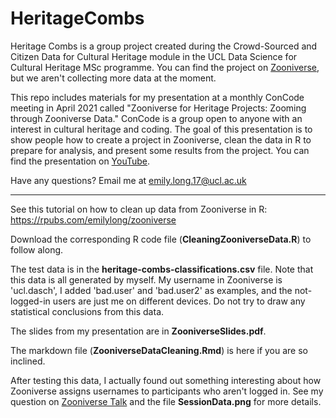 # HeritageCombs

Heritage Combs is a group project created during the Crowd-Sourced and Citizen Data for Cultural Heritage module in the UCL Data Science for Cultural Heritage MSc programme. You can find the project on [Zooniverse](https://www.zooniverse.org/projects/ucl-dot-dasch/heritage-combs), but we aren't collecting more data at the moment.

This repo includes materials for my presentation at a monthly ConCode meeting in April 2021 called "Zooniverse for Heritage Projects: Zooming through Zooniverse Data." ConCode is a group open to anyone with an interest in cultural heritage and coding. The goal of this presentation is to show people how to create a project in Zooniverse, clean the data in R to prepare for analysis, and present some results from the project. You can find the presentation on [YouTube](https://youtu.be/HObswhR3h8c).

Have any questions? Email me at emily.long.17@ucl.ac.uk

- - -

See this tutorial on how to clean up data from Zooniverse in R: https://rpubs.com/emilylong/zooniverse

Download the corresponding R code file (**CleaningZooniverseData.R**) to follow along. 

The test data is in the **heritage-combs-classifications.csv** file. Note that this data is all generated by myself. My username in Zooniverse is 'ucl.dasch', I added 'bad.user' and 'bad.user2' as examples, and the not-logged-in users are just me on different devices. Do not try to draw any statistical conclusions from this data. 

The slides from my presentation are in **ZooniverseSlides.pdf**.

The markdown file (**ZooniverseDataCleaning.Rmd**) is here if you are so inclined.

After testing this data, I actually found out something interesting about how Zooniverse assigns usernames to participants who aren't logged in. See my question on [Zooniverse Talk](https://www.zooniverse.org/talk/18/1946121) and the file **SessionData.png** for more details.


